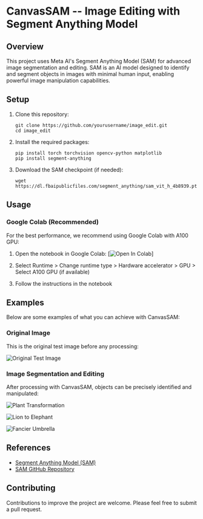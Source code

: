 # CanvasSAM -- Image Editing with Segment Anything Model

## Overview

This project uses Meta AI's Segment Anything Model (SAM) for advanced image segmentation and editing. SAM is an AI model designed to identify and segment objects in images with minimal human input, enabling powerful image manipulation capabilities.

## Setup

1. Clone this repository:
   ```
   git clone https://github.com/yourusername/image_edit.git
   cd image_edit
   ```

2. Install the required packages:
   ```
   pip install torch torchvision opencv-python matplotlib
   pip install segment-anything
   ```

3. Download the SAM checkpoint (if needed):
   ```
   wget https://dl.fbaipublicfiles.com/segment_anything/sam_vit_h_4b8939.pth
   ```

## Usage

### Google Colab (Recommended)

For the best performance, we recommend using Google Colab with A100 GPU:

1. Open the notebook in Google Colab: [![Open In Colab](https://colab.research.google.com/assets/colab-badge.svg)]

2. Select Runtime > Change runtime type > Hardware accelerator > GPU > Select A100 GPU (if available)

3. Follow the instructions in the notebook


## Examples

Below are some examples of what you can achieve with CanvasSAM:

### Original Image
This is the original test image before any processing:

![Original Test Image](content/test2.jpg)

### Image Segmentation and Editing
After processing with CanvasSAM, objects can be precisely identified and manipulated:

![Plant Transformation](demo_image/final_output_gdino_sam.png)


![Lion to Elephant](demo_image/final_output_gdino_sam_lion.png)


![Fancier Umbrella](demo_image/final_output_gdino_sam_umbrella.png)

## References

- [Segment Anything Model (SAM)](https://segment-anything.com/)
- [SAM GitHub Repository](https://github.com/facebookresearch/segment-anything)

## Contributing

Contributions to improve the project are welcome. Please feel free to submit a pull request.
